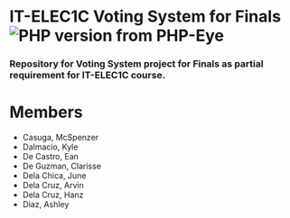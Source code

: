 # IT-ELEC1C Voting System for Finals ![PHP version from PHP-Eye](https://img.shields.io/php-eye/symfony/symfony.svg)

### Repository for Voting System project for Finals as partial requirement for IT-ELEC1C course.

# Members

- Casuga, McSpenzer
- Dalmacio, Kyle
- De Castro, Ean
- De Guzman, Clarisse 
- Dela Chica, June
- Dela Cruz, Arvin
- Dela Cruz, Hanz
- Diaz, Ashley

